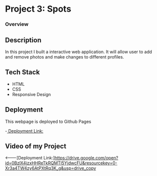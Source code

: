 # Project 3: Spots

### Overview

## Description

In this project I built a interactive web application. It will allow user to add and remove photos and make changes to different profiles.

## Tech Stack

- HTML
- CSS
- Responsive Design

## Deployment

This webpage is deployed to Github Pages

-[ Deployment Link:](https://digite-96.github.io/se_project_spots/)

## Video of my Project

<---[Deployment Link:]https://drive.google.com/open?id=0BzlX4jzxHHReTkRQMTI5YjdwcFU&resourcekey=0-Xr3a4TW4zy6AtPXtRq3K_g&usp=drive_copy
